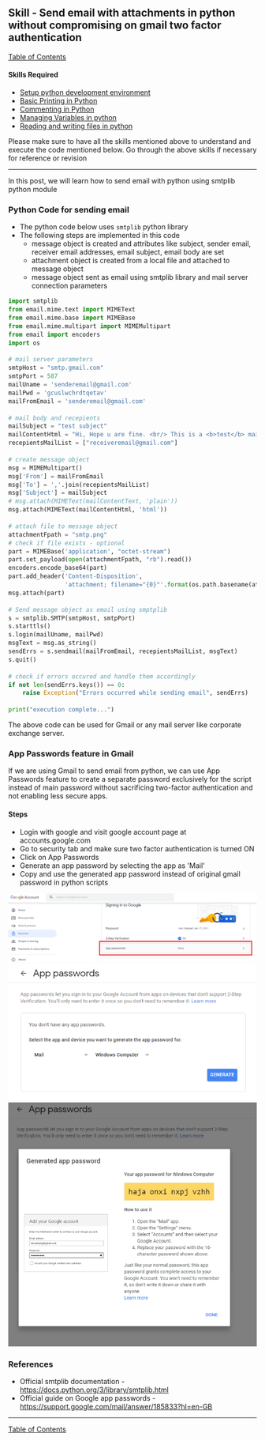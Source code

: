 ## Skill - Send email with attachments in python without compromising on gmail two factor authentication

[Table of Contents](https://nagasudhir.blogspot.com/2020/04/taming-python-table-of-contents.html)

#### Skills Required
* [Setup python development environment](https://nagasudhir.blogspot.com/2020/04/setup-python-development-environment_14.html)
* [Basic Printing in Python](https://nagasudhir.blogspot.com/2020/04/basic-printing-in-python.html)
* [Commenting in Python](https://nagasudhir.blogspot.com/2020/04/comments-in-python.html)
* [Managing Variables in python](https://nagasudhir.blogspot.com/2020/04/managing-variables-in-python.html)
* [Reading and writing files in python](https://nagasudhir.blogspot.com/2020/05/reading-and-writing-files-in-python.html)

Please make sure to have all the skills mentioned above to understand and execute the code mentioned below. Go through the above skills if necessary for reference or revision
<hr/>

In this post, we will learn how to send email with python using smtplib python module

### Python Code for sending email
* The python code below uses ```smtplib``` python library
* The following steps are implemented in this code
	* message object is created and attributes like subject, sender email, receiver email addresses, email subject, email body are set
	* attachment object is created from a local file and attached to message object
	* message object sent as email using smtplib library and mail server connection parameters

```python
import smtplib
from email.mime.text import MIMEText
from email.mime.base import MIMEBase
from email.mime.multipart import MIMEMultipart
from email import encoders
import os

# mail server parameters
smtpHost = "smtp.gmail.com"
smtpPort = 587
mailUname = 'senderemail@gmail.com'
mailPwd = 'gcuslwchrdtqetav'
mailFromEmail = 'senderemail@gmail.com'

# mail body and recepients
mailSubject = "test subject"
mailContentHtml = "Hi, Hope u are fine. <br/> This is a <b>test</b> mail from python script using an awesome library called <b>smtplib</b>"
recepientsMailList = ["receiveremail@gmail.com"]

# create message object
msg = MIMEMultipart()
msg['From'] = mailFromEmail
msg['To'] = ','.join(recepientsMailList)
msg['Subject'] = mailSubject
# msg.attach(MIMEText(mailContentText, 'plain'))
msg.attach(MIMEText(mailContentHtml, 'html'))

# attach file to message object
attachmentFpath = "smtp.png"
# check if file exists - optional
part = MIMEBase('application', "octet-stream")
part.set_payload(open(attachmentFpath, "rb").read())
encoders.encode_base64(part)
part.add_header('Content-Disposition',
                'attachment; filename="{0}"'.format(os.path.basename(attachmentFpath)))
msg.attach(part)

# Send message object as email using smptplib
s = smtplib.SMTP(smtpHost, smtpPort)
s.starttls()
s.login(mailUname, mailPwd)
msgText = msg.as_string()
sendErrs = s.sendmail(mailFromEmail, recepientsMailList, msgText)
s.quit()

# check if errors occured and handle them accordingly
if not len(sendErrs.keys()) == 0:
    raise Exception("Errors occurred while sending email", sendErrs)

print("execution complete...")
```
The above code can be used for Gmail or any mail server like corporate exchange server.

### App Passwords feature in Gmail
If we are using Gmail to send email from python, we can use App Passwords feature to create a separate password exclusively for the script instead of main password without sacrificing two-factor authentication and not enabling less secure apps.
#### Steps
* Login with google and visit google account page at accounts.google.com
*  Go to security tab and make sure two factor authentication is turned ON
* Click on App Passwords
* Generate an app password by selecting the app as 'Mail'
* Copy and use the generated app password instead of original gmail password in python scripts

![gmail_app_passwords_1](https://github.com/nagasudhirpulla/taming_python/raw/master/blog/skills/assets/img/gmail_app_passwords_1.png)
![gmail_app_passwords_2](https://github.com/nagasudhirpulla/taming_python/raw/master/blog/skills/assets/img/gmail_app_passwords_2.png)
![gmail_app_passwords_3](https://github.com/nagasudhirpulla/taming_python/raw/master/blog/skills/assets/img/gmail_app_passwords_3.png)

### References
* Official smtplib documentation - https://docs.python.org/3/library/smtplib.html
* Official guide on Google app passwords - https://support.google.com/mail/answer/185833?hl=en-GB

<hr/>

[Table of Contents](https://nagasudhir.blogspot.com/2020/04/taming-python-table-of-contents.html)
<!--stackedit_data:
eyJoaXN0b3J5IjpbMTA0OTQ3NTk2NywtMTE4OTE4NjM2MywtND
kzNTI2MDU1XX0=
-->